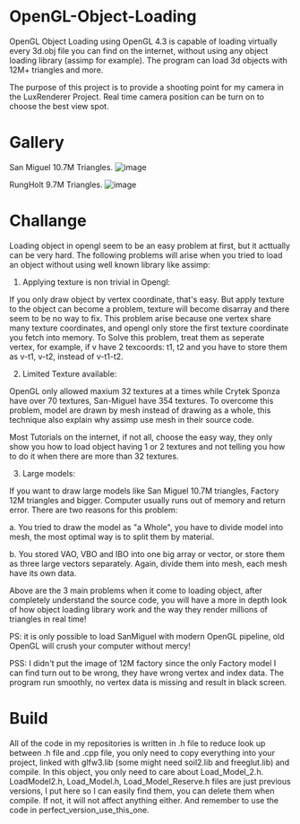 # OpenGL-Object-Loading
OpenGL Object Loading using OpenGL 4.3 is capable of loading virtually every 3d.obj file you can find on the internet, without using any object loading library (assimp for example). The program can load 3d objects with 12M+ triangles and more.

The purpose of this project is to provide a shooting point for my camera in the LuxRenderer Project. Real time camera position can be turn on to choose the best view spot. 

# Gallery

San Miguel 10.7M Triangles.
![image](https://user-images.githubusercontent.com/93391908/140255256-d7cb524f-a53d-428e-ae15-4ee86b3ee16e.png)

RungHolt 9.7M Triangles.
![image](https://user-images.githubusercontent.com/93391908/140255628-4f5f732f-2f60-4cf8-a5ac-247b901d3179.png)

# Challange
Loading object in opengl seem to be an easy problem at first, but it acttually can be very hard. The following problems will arise when you tried to load an object without using well known library like assimp:

1. Applying texture is non trivial in Opengl:
 
If you only draw object by vertex coordinate, that's easy. But apply texture to the object can become a problem, texture will become disarray and there seem to be no way to fix. This problem arise because one vertex share many texture coordinates, and opengl only store the first texture coordinate you fetch into memory. 
To Solve this problem, treat them as seperate vertex, for example, if v have 2 texcoords: t1, t2 and you have to store them as v-t1, v-t2, instead of v-t1-t2.

2. Limited Texture available:

OpenGL only allowed maxium 32 textures at a times while Crytek Sponza have over 70 textures, San-Miguel have 354 textures. To overcome this problem, model are drawn by mesh instead of drawing as a whole, this technique also explain why assimp use mesh in their source code.

Most Tutorials on the internet, if not all, choose the easy way, they only show you how to load object having 1 or 2 textures and not telling you how to do it when there are more than 32 textures.

3. Large models:

If you want to draw large models like San Miguel 10.7M triangles, Factory 12M triangles and bigger. Computer usually runs out of memory and return error. There are two reasons for this problem:

a. You tried to draw the model as "a Whole", you have to divide model into mesh, the most optimal way is to split them by material.

b. You stored VAO, VBO and IBO into one big array or vector, or store them as three large vectors separately. Again, divide them into mesh, each mesh have its own data.

Above are the 3 main problems when it come to loading object, after completely understand the source code, you will have a more in depth look of how object loading library work and the way they render millions of triangles in real time! 

PS: it is only possible to load SanMiguel with modern OpenGL pipeline, old OpenGL will crush your computer without mercy!

PSS: I didn't put the image of 12M factory since the only Factory model I can find turn out to be wrong, they have wrong vertex and index data. The program run smoothly, no vertex data is missing and result in black screen.

# Build
All of the code in my repositories is written in .h file to reduce look up between .h file and .cpp file, you only need to copy everything into your project, linked with glfw3.lib (some might need soil2.lib and freeglut.lib) and compile. In this object, you only need to care about Load_Model_2.h.
LoadModel2.h, Load_Model.h, Load_Model_Reserve.h files are just previous versions, I put here so I can easily find them, you can delete them when compile. If not, it will not affect anything either.
And remember to use the code in perfect_version_use_this_one.
